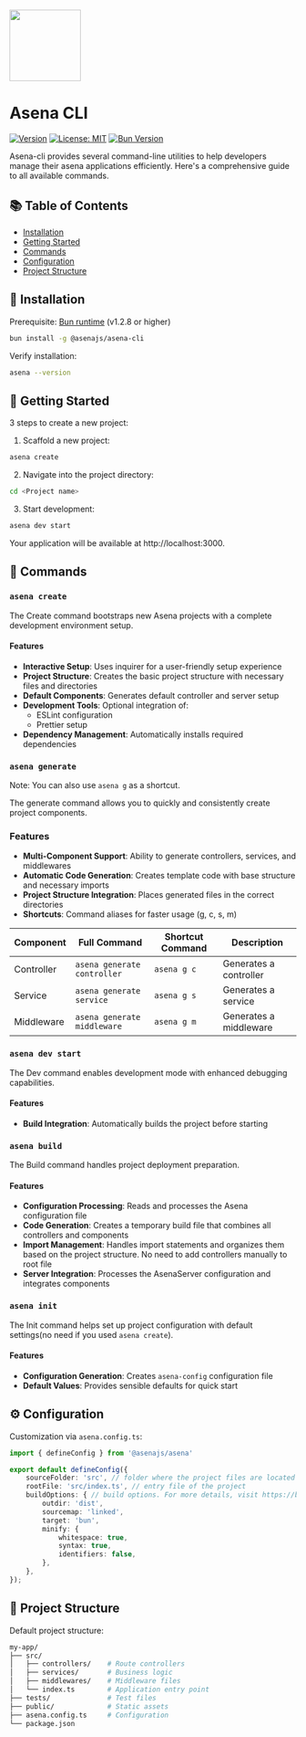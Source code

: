 <h1>
  <img src="https://avatars.githubusercontent.com/u/179836938?s=200&v=4" width="125" align="center"/>
</h1>

# Asena CLI

[![Version](https://img.shields.io/badge/version-0.2.0-blue.svg)](https://asena.dev)
[![License: MIT](https://img.shields.io/badge/License-MIT-green.svg)](https://opensource.org/licenses/MIT)
[![Bun Version](https://img.shields.io/badge/Bun-1.2.8%2B-blueviolet)](https://bun.sh)

Asena-cli provides several command-line utilities to help developers manage their asena applications efficiently. Here's a comprehensive guide to all available commands.

## 📚 Table of Contents
- [Installation](#-installation)
- [Getting Started](#-getting-started)
- [Commands](#-commands)
- [Configuration](#-configuration)
- [Project Structure](#-project-structure)


## 🚀 Installation

Prerequisite: [Bun runtime](https://bun.sh) (v1.2.8 or higher)

```bash
bun install -g @asenajs/asena-cli
````

Verify installation:

```bash
asena --version
```

## 🏁 Getting Started

3 steps to create a new project:

1. Scaffold a new project:

```bash
asena create
```

2. Navigate into the project directory:

```bash
cd <Project name>
```

3. Start development:

```bash
asena dev start
```

Your application will be available at http://localhost:3000.

## 📖 Commands

### ```asena create```

The Create command bootstraps new Asena projects with a complete development environment setup.

#### Features

- **Interactive Setup**: Uses inquirer for a user-friendly setup experience
- **Project Structure**: Creates the basic project structure with necessary files and directories
- **Default Components**: Generates default controller and server setup
- **Development Tools**: Optional integration of:
  - ESLint configuration
  - Prettier setup
- **Dependency Management**: Automatically installs required dependencies

### ```asena generate```

Note: You can also use `asena g` as a shortcut.

The generate command allows you to quickly and consistently create project components.

### Features

- **Multi-Component Support**: Ability to generate controllers, services, and middlewares
- **Automatic Code Generation**: Creates template code with base structure and necessary imports
- **Project Structure Integration**: Places generated files in the correct directories
- **Shortcuts**: Command aliases for faster usage (g, c, s, m)


| **Component** | **Full Command**              | **Shortcut Command** | **Description**              |
|---------------|-------------------------------|-----------------------|--------------------------|
| Controller    | `asena generate controller`   | `asena g c`           | Generates a controller   |
| Service       | `asena generate service`      | `asena g s`           | Generates a service      |
| Middleware    | `asena generate middleware`   | `asena g m`           | Generates a middleware   |


### ```asena dev start```

The Dev command enables development mode with enhanced debugging capabilities.

#### Features

- **Build Integration**: Automatically builds the project before starting

### ```asena build```

The Build command handles project deployment preparation.

#### Features

- **Configuration Processing**: Reads and processes the Asena configuration file
- **Code Generation**: Creates a temporary build file that combines all controllers and components
- **Import Management**: Handles import statements and organizes them based on the project structure. No need to add controllers manually to root file
- **Server Integration**: Processes the AsenaServer configuration and integrates components

### ```asena init```

The Init command helps set up project configuration with default settings(no need if you used ```asena create```).

#### Features

- **Configuration Generation**: Creates `asena-config` configuration file
- **Default Values**: Provides sensible defaults for quick start

## ⚙️ Configuration

Customization via `asena.config.ts`:

```typescript
import { defineConfig } from '@asenajs/asena'

export default defineConfig({
    sourceFolder: 'src', // folder where the project files are located
    rootFile: 'src/index.ts', // entry file of the project
    buildOptions: { // build options. For more details, visit https://bun.sh/docs/bundler
        outdir: 'dist',
        sourcemap: 'linked',
        target: 'bun',
        minify: {
            whitespace: true,
            syntax: true,
            identifiers: false,
        },
    },
});
```

## 📂 Project Structure

Default project structure:

```bash
my-app/
├── src/
│   ├── controllers/    # Route controllers
│   ├── services/       # Business logic
│   ├── middlewares/    # Middleware files
│   └── index.ts        # Application entry point
├── tests/              # Test files
├── public/             # Static assets
├── asena.config.ts     # Configuration
└── package.json
```


